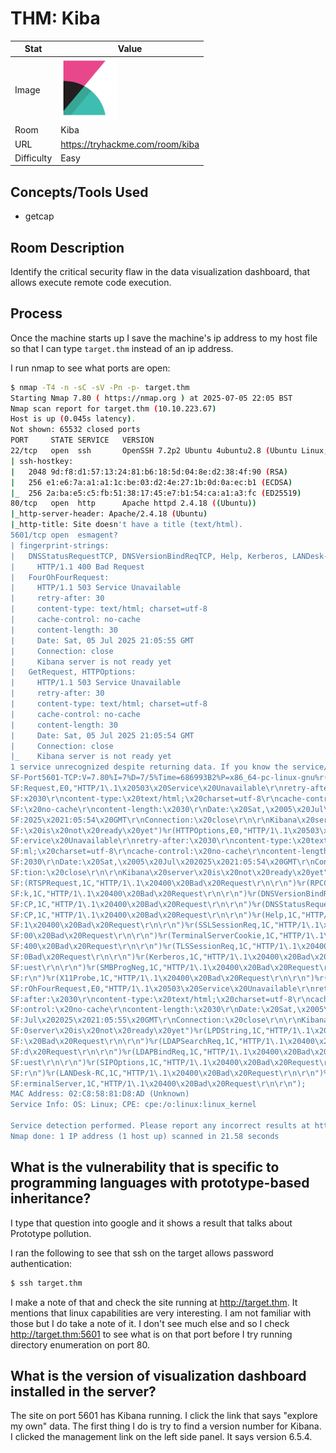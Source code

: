 # THM: Kiba

| Stat | Value |
| ---------- | -------------------------------------------- |
| Image | <img src="../../images/write_ups/try_hack_me/kiba/kiba.png" alt="Kiba" width="90"/> |
| Room | Kiba |
| URL | https://tryhackme.com/room/kiba |
| Difficulty | Easy |

## Concepts/Tools Used

- getcap

## Room Description

Identify the critical security flaw in the data visualization dashboard, that allows execute remote code execution.

## Process

Once the machine starts up I save the machine's ip address to my host file so that I can type `target.thm` instead of an ip address.

I run nmap to see what ports are open:

```bash
$ nmap -T4 -n -sC -sV -Pn -p- target.thm
Starting Nmap 7.80 ( https://nmap.org ) at 2025-07-05 22:05 BST
Nmap scan report for target.thm (10.10.223.67)
Host is up (0.045s latency).
Not shown: 65532 closed ports
PORT     STATE SERVICE   VERSION
22/tcp   open  ssh       OpenSSH 7.2p2 Ubuntu 4ubuntu2.8 (Ubuntu Linux; protocol 2.0)
| ssh-hostkey: 
|   2048 9d:f8:d1:57:13:24:81:b6:18:5d:04:8e:d2:38:4f:90 (RSA)
|   256 e1:e6:7a:a1:a1:1c:be:03:d2:4e:27:1b:0d:0a:ec:b1 (ECDSA)
|_  256 2a:ba:e5:c5:fb:51:38:17:45:e7:b1:54:ca:a1:a3:fc (ED25519)
80/tcp   open  http      Apache httpd 2.4.18 ((Ubuntu))
|_http-server-header: Apache/2.4.18 (Ubuntu)
|_http-title: Site doesn't have a title (text/html).
5601/tcp open  esmagent?
| fingerprint-strings: 
|   DNSStatusRequestTCP, DNSVersionBindReqTCP, Help, Kerberos, LANDesk-RC, LDAPBindReq, LDAPSearchReq, LPDString, RPCCheck, RTSPRequest, SIPOptions, SMBProgNeg, SSLSessionReq, TLSSessionReq, TerminalServer, TerminalServerCookie, X11Probe: 
|     HTTP/1.1 400 Bad Request
|   FourOhFourRequest: 
|     HTTP/1.1 503 Service Unavailable
|     retry-after: 30
|     content-type: text/html; charset=utf-8
|     cache-control: no-cache
|     content-length: 30
|     Date: Sat, 05 Jul 2025 21:05:55 GMT
|     Connection: close
|     Kibana server is not ready yet
|   GetRequest, HTTPOptions: 
|     HTTP/1.1 503 Service Unavailable
|     retry-after: 30
|     content-type: text/html; charset=utf-8
|     cache-control: no-cache
|     content-length: 30
|     Date: Sat, 05 Jul 2025 21:05:54 GMT
|     Connection: close
|_    Kibana server is not ready yet
1 service unrecognized despite returning data. If you know the service/version, please submit the following fingerprint at https://nmap.org/cgi-bin/submit.cgi?new-service :
SF-Port5601-TCP:V=7.80%I=7%D=7/5%Time=686993B2%P=x86_64-pc-linux-gnu%r(Get
SF:Request,E0,"HTTP/1\.1\x20503\x20Service\x20Unavailable\r\nretry-after:\
SF:x2030\r\ncontent-type:\x20text/html;\x20charset=utf-8\r\ncache-control:
SF:\x20no-cache\r\ncontent-length:\x2030\r\nDate:\x20Sat,\x2005\x20Jul\x20
SF:2025\x2021:05:54\x20GMT\r\nConnection:\x20close\r\n\r\nKibana\x20server
SF:\x20is\x20not\x20ready\x20yet")%r(HTTPOptions,E0,"HTTP/1\.1\x20503\x20S
SF:ervice\x20Unavailable\r\nretry-after:\x2030\r\ncontent-type:\x20text/ht
SF:ml;\x20charset=utf-8\r\ncache-control:\x20no-cache\r\ncontent-length:\x
SF:2030\r\nDate:\x20Sat,\x2005\x20Jul\x202025\x2021:05:54\x20GMT\r\nConnec
SF:tion:\x20close\r\n\r\nKibana\x20server\x20is\x20not\x20ready\x20yet")%r
SF:(RTSPRequest,1C,"HTTP/1\.1\x20400\x20Bad\x20Request\r\n\r\n")%r(RPCChec
SF:k,1C,"HTTP/1\.1\x20400\x20Bad\x20Request\r\n\r\n")%r(DNSVersionBindReqT
SF:CP,1C,"HTTP/1\.1\x20400\x20Bad\x20Request\r\n\r\n")%r(DNSStatusRequestT
SF:CP,1C,"HTTP/1\.1\x20400\x20Bad\x20Request\r\n\r\n")%r(Help,1C,"HTTP/1\.
SF:1\x20400\x20Bad\x20Request\r\n\r\n")%r(SSLSessionReq,1C,"HTTP/1\.1\x204
SF:00\x20Bad\x20Request\r\n\r\n")%r(TerminalServerCookie,1C,"HTTP/1\.1\x20
SF:400\x20Bad\x20Request\r\n\r\n")%r(TLSSessionReq,1C,"HTTP/1\.1\x20400\x2
SF:0Bad\x20Request\r\n\r\n")%r(Kerberos,1C,"HTTP/1\.1\x20400\x20Bad\x20Req
SF:uest\r\n\r\n")%r(SMBProgNeg,1C,"HTTP/1\.1\x20400\x20Bad\x20Request\r\n\
SF:r\n")%r(X11Probe,1C,"HTTP/1\.1\x20400\x20Bad\x20Request\r\n\r\n")%r(Fou
SF:rOhFourRequest,E0,"HTTP/1\.1\x20503\x20Service\x20Unavailable\r\nretry-
SF:after:\x2030\r\ncontent-type:\x20text/html;\x20charset=utf-8\r\ncache-c
SF:ontrol:\x20no-cache\r\ncontent-length:\x2030\r\nDate:\x20Sat,\x2005\x20
SF:Jul\x202025\x2021:05:55\x20GMT\r\nConnection:\x20close\r\n\r\nKibana\x2
SF:0server\x20is\x20not\x20ready\x20yet")%r(LPDString,1C,"HTTP/1\.1\x20400
SF:\x20Bad\x20Request\r\n\r\n")%r(LDAPSearchReq,1C,"HTTP/1\.1\x20400\x20Ba
SF:d\x20Request\r\n\r\n")%r(LDAPBindReq,1C,"HTTP/1\.1\x20400\x20Bad\x20Req
SF:uest\r\n\r\n")%r(SIPOptions,1C,"HTTP/1\.1\x20400\x20Bad\x20Request\r\n\
SF:r\n")%r(LANDesk-RC,1C,"HTTP/1\.1\x20400\x20Bad\x20Request\r\n\r\n")%r(T
SF:erminalServer,1C,"HTTP/1\.1\x20400\x20Bad\x20Request\r\n\r\n");
MAC Address: 02:C8:58:81:D8:AD (Unknown)
Service Info: OS: Linux; CPE: cpe:/o:linux:linux_kernel

Service detection performed. Please report any incorrect results at https://nmap.org/submit/ .
Nmap done: 1 IP address (1 host up) scanned in 21.58 seconds
```

## What is the vulnerability that is specific to programming languages with prototype-based inheritance?

I type that question into google and it shows a result that talks about Prototype pollution.

I ran the following to see that ssh on the target allows password authentication:

```bash
$ ssh target.thm
```

I make a note of that and check the site running at http://target.thm. It mentions that linux capabilities are very interesting. I am not familiar with those but I do take a note of it. I don't see much else and so I check http://target.thm:5601 to see what is on that port before I try running directory enumeration on port 80.

## What is the version of visualization dashboard installed in the server?

The site on port 5601 has Kibana running. I click the link that says "explore my own" data. The first thing I do is try to find a version number for Kibana. I clicked the management link on the left side panel. It says version 6.5.4.
